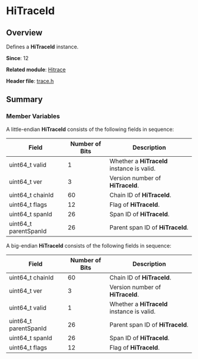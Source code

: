 # HiTraceId

<!--Kit: Performance Analysis Kit-->
<!--Subsystem: HiviewDFX-->
<!--Owner: @qq_437963121-->
<!--SE: @MontSaintMichel-->
<!--TSE: @gcw_KuLfPSbe-->

## Overview

Defines a **HiTraceId** instance.

**Since**: 12

**Related module**: [Hitrace](capi-hitrace.md)

**Header file**: [trace.h](capi-trace-h.md)

## Summary

### Member Variables

A little-endian **HiTraceId** consists of the following fields in sequence: 

| Field| Number of Bits| Description| 
| -------- | -------- | -------- |
| uint64_t valid | 1 | Whether a **HiTraceId** instance is valid.| 
| uint64_t ver | 3 | Version number of **HiTraceId**.| 
| uint64_t chainId | 60 | Chain ID of **HiTraceId**.| 
| uint64_t flags | 12 | Flag of **HiTraceId**.| 
| uint64_t spanId | 26 | Span ID of **HiTraceId**.| 
| uint64_t parentSpanId | 26 | Parent span ID of **HiTraceId**.| 

A big-endian **HiTraceId** consists of the following fields in sequence:

| Field| Number of Bits| Description| 
| -------- | -------- | -------- |
| uint64_t chainId | 60 | Chain ID of **HiTraceId**.| 
| uint64_t ver | 3 | Version number of **HiTraceId**.| 
| uint64_t valid | 1 | Whether a **HiTraceId** instance is valid.| 
| uint64_t parentSpanId | 26 | Parent span ID of **HiTraceId**.| 
| uint64_t spanId | 26 | Span ID of **HiTraceId**.| 
| uint64_t flags | 12 | Flag of **HiTraceId**.| 
